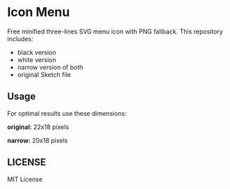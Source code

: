 Icon Menu
=========

Free minified three-lines SVG menu icon with PNG fallback.
This repository includes:
- black version
- white version
- narrow version of both
- original Sketch file

Usage
-----

For optimal results use these dimensions:

__original:__ 22x18 pixels

__narrow:__ 20x18 pixels


LICENSE
-------

MIT License